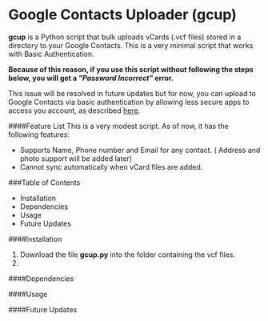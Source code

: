 Google Contacts Uploader (gcup)
====

**gcup** is a Python script that bulk uploads vCards (.vcf files) stored in a directory to your Google Contacts.
This is a very minimal script that works with Basic Authentication.

**Because of this reason, if you use this script without following the steps below, you will get a *"Password Incorrect"* error.**

This issue will be resolved in future updates but for now, you can upload to Google Contacts via basic authentication by allowing
less secure apps to access you account, as described [here](https://support.google.com/accounts/answer/6010255?hl=en).

####Feature List
This is a very modest script. As of now, it has the following features:
- Supports Name, Phone number and Email for any contact. ( Address and photo support will be added later)
- Cannot sync automatically when vCard files are added.

###Table of Contents
- Installation
- Dependencies
- Usage
- Future Updates


####Installation
1. Download the file **gcup.py** into the folder containing the vcf files.
2. 

####Dependencies

####Usage

####Future Updates
